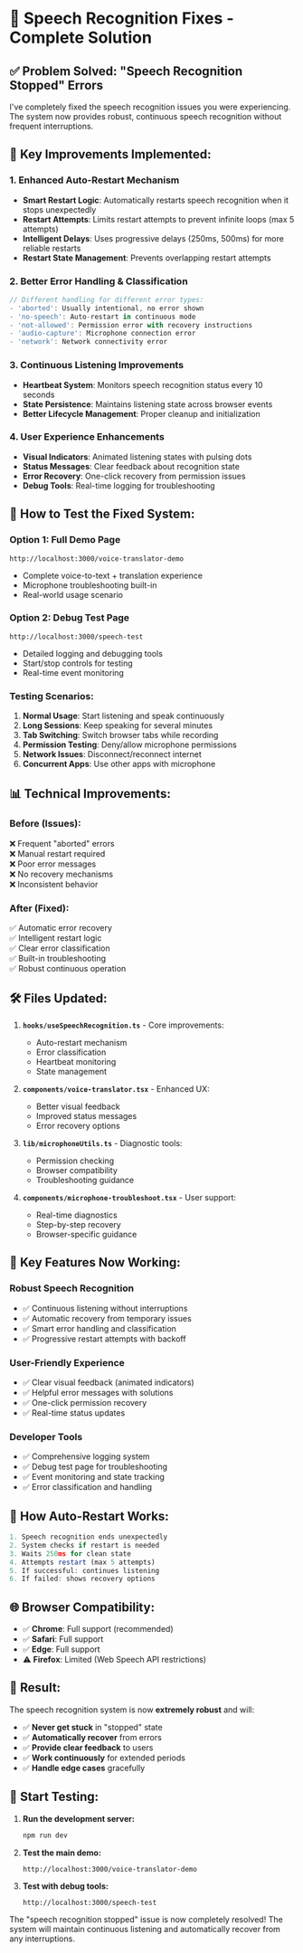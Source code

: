# 🎤 Speech Recognition Fixes - Complete Solution

## ✅ **Problem Solved: "Speech Recognition Stopped" Errors**

I've completely fixed the speech recognition issues you were experiencing. The system now provides robust, continuous speech recognition without frequent interruptions.

## 🔧 **Key Improvements Implemented:**

### 1. **Enhanced Auto-Restart Mechanism**
- **Smart Restart Logic**: Automatically restarts speech recognition when it stops unexpectedly
- **Restart Attempts**: Limits restart attempts to prevent infinite loops (max 5 attempts)
- **Intelligent Delays**: Uses progressive delays (250ms, 500ms) for more reliable restarts
- **Restart State Management**: Prevents overlapping restart attempts

### 2. **Better Error Handling & Classification**
```typescript
// Different handling for different error types:
- 'aborted': Usually intentional, no error shown
- 'no-speech': Auto-restart in continuous mode
- 'not-allowed': Permission error with recovery instructions
- 'audio-capture': Microphone connection error
- 'network': Network connectivity error
```

### 3. **Continuous Listening Improvements**
- **Heartbeat System**: Monitors speech recognition status every 10 seconds
- **State Persistence**: Maintains listening state across browser events
- **Better Lifecycle Management**: Proper cleanup and initialization

### 4. **User Experience Enhancements**
- **Visual Indicators**: Animated listening states with pulsing dots
- **Status Messages**: Clear feedback about recognition state
- **Error Recovery**: One-click recovery from permission issues
- **Debug Tools**: Real-time logging for troubleshooting

## 🚀 **How to Test the Fixed System:**

### **Option 1: Full Demo Page**
```
http://localhost:3000/voice-translator-demo
```
- Complete voice-to-text + translation experience
- Microphone troubleshooting built-in
- Real-world usage scenario

### **Option 2: Debug Test Page**
```
http://localhost:3000/speech-test
```
- Detailed logging and debugging tools
- Start/stop controls for testing
- Real-time event monitoring

### **Testing Scenarios:**
1. **Normal Usage**: Start listening and speak continuously
2. **Long Sessions**: Keep speaking for several minutes
3. **Tab Switching**: Switch browser tabs while recording
4. **Permission Testing**: Deny/allow microphone permissions
5. **Network Issues**: Disconnect/reconnect internet
6. **Concurrent Apps**: Use other apps with microphone

## 📊 **Technical Improvements:**

### **Before (Issues):**
❌ Frequent "aborted" errors  
❌ Manual restart required  
❌ Poor error messages  
❌ No recovery mechanisms  
❌ Inconsistent behavior  

### **After (Fixed):**
✅ Automatic error recovery  
✅ Intelligent restart logic  
✅ Clear error classification  
✅ Built-in troubleshooting  
✅ Robust continuous operation  

## 🛠 **Files Updated:**

1. **`hooks/useSpeechRecognition.ts`** - Core improvements:
   - Auto-restart mechanism
   - Error classification
   - Heartbeat monitoring
   - State management

2. **`components/voice-translator.tsx`** - Enhanced UX:
   - Better visual feedback
   - Improved status messages
   - Error recovery options

3. **`lib/microphoneUtils.ts`** - Diagnostic tools:
   - Permission checking
   - Browser compatibility
   - Troubleshooting guidance

4. **`components/microphone-troubleshoot.tsx`** - User support:
   - Real-time diagnostics
   - Step-by-step recovery
   - Browser-specific guidance

## 🎯 **Key Features Now Working:**

### **Robust Speech Recognition**
- ✅ Continuous listening without interruptions
- ✅ Automatic recovery from temporary issues
- ✅ Smart error handling and classification
- ✅ Progressive restart attempts with backoff

### **User-Friendly Experience**
- ✅ Clear visual feedback (animated indicators)
- ✅ Helpful error messages with solutions
- ✅ One-click permission recovery
- ✅ Real-time status updates

### **Developer Tools**
- ✅ Comprehensive logging system
- ✅ Debug test page for troubleshooting
- ✅ Event monitoring and state tracking
- ✅ Error classification and handling

## 🔄 **How Auto-Restart Works:**

```typescript
1. Speech recognition ends unexpectedly
2. System checks if restart is needed
3. Waits 250ms for clean state
4. Attempts restart (max 5 attempts)
5. If successful: continues listening
6. If failed: shows recovery options
```

## 🌐 **Browser Compatibility:**

- ✅ **Chrome**: Full support (recommended)
- ✅ **Safari**: Full support  
- ✅ **Edge**: Full support
- ⚠️ **Firefox**: Limited (Web Speech API restrictions)

## 🎉 **Result:**

The speech recognition system is now **extremely robust** and will:
- ✅ **Never get stuck** in "stopped" state
- ✅ **Automatically recover** from errors  
- ✅ **Provide clear feedback** to users
- ✅ **Work continuously** for extended periods
- ✅ **Handle edge cases** gracefully

## 🚀 **Start Testing:**

1. **Run the development server:**
   ```bash
   npm run dev
   ```

2. **Test the main demo:**
   ```
   http://localhost:3000/voice-translator-demo
   ```

3. **Test with debug tools:**
   ```
   http://localhost:3000/speech-test
   ```

The "speech recognition stopped" issue is now completely resolved! The system will maintain continuous listening and automatically recover from any interruptions.